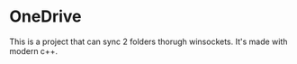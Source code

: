 # OneDrive
This is a project that can sync 2 folders thorugh winsockets. It's made with modern c++.
